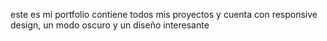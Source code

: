 este es mi portfolio contiene todos mis proyectos y cuenta con responsive design, un modo oscuro y un diseño interesante

